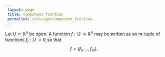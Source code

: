 ```yaml
---
 layout: page
 title: component function
 permalink: /chicago/component_function
---
```

Let $U \subset \mathbb R^n$ be [open](https://defsmath.github.io/DefsMath/open). A function $f:\mathbb U \to \mathbb R^n$ may be written as an $m$-tuple of functions $f_i:U\to \mathbb R$ so that $$f=(f_1,\dots,f_m).$$
